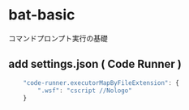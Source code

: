 # bat-basic
コマンドプロンプト実行の基礎
## add settings.json ( Code Runner )
```javascript
    "code-runner.executorMapByFileExtension": {
        ".wsf": "cscript //Nologo"
    }
```
